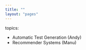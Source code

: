 ```yaml
---
title: ""
layout: "pages"
---
```


topics:
- Automatic Test Generation (Andy)
- Recommender Systems (Manu)
